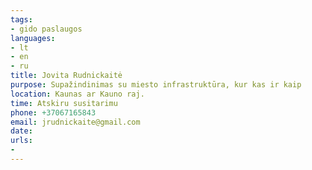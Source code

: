 ```yaml
---
tags:
- gido paslaugos
languages:
- lt
- en
- ru
title: Jovita Rudnickaitė
purpose: Supažindinimas su miesto infrastruktūra, kur kas ir kaip
location: Kaunas ar Kauno raj.
time: Atskiru susitarimu
phone: +37067165843
email: jrudnickaite@gmail.com
date: 
urls:
- 
---
```


